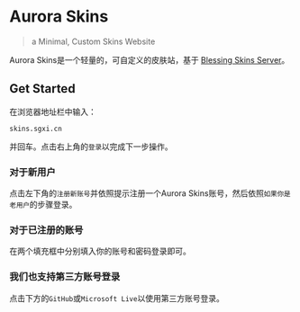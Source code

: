 # Aurora Skins

> a Minimal, Custom Skins Website

Aurora Skins是一个轻量的，可自定义的皮肤站，基于 [Blessing Skins Server](https://github.com/bs-community/blessing-skin-server)。

## Get Started

在浏览器地址栏中输入：

```
skins.sgxi.cn
```

并回车。点击右上角的`登录`以完成下一步操作。

### 对于新用户

点击左下角的`注册新账号`并依照提示注册一个Aurora Skins账号，然后依照`如果你是老用户`的步骤登录。

### 对于已注册的账号

在两个填充框中分别填入你的账号和密码登录即可。

### 我们也支持第三方账号登录

点击下方的`GitHub`或`Microsoft Live`以使用第三方账号登录。
